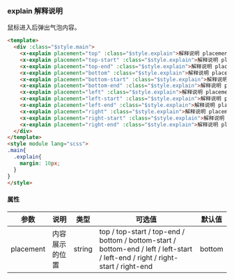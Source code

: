 ### explain 解释说明
鼠标进入后弹出气泡内容。

``` html
<template>
  <div :class="$style.main">
    <x-explain placement="top" :class="$style.explain">解释说明 placement="top"</x-explain>
    <x-explain placement="top-start" :class="$style.explain">解释说明 placement="top-start"</x-explain>
    <x-explain placement="top-end" :class="$style.explain">解释说明 placement="top-end"</x-explain>
    <x-explain placement="bottom" :class="$style.explain">解释说明 placement="bottom"</x-explain>
    <x-explain placement="bottom-start" :class="$style.explain">解释说明 placement="bottom-start"</x-explain>
    <x-explain placement="bottom-end" :class="$style.explain">解释说明 placement="bottom-end"</x-explain>
    <x-explain placement="left" :class="$style.explain">解释说明 placement="left"</x-explain>
    <x-explain placement="left-start" :class="$style.explain">解释说明 placement="left-start"</x-explain>
    <x-explain placement="left-end" :class="$style.explain">解释说明 placement="left-end"</x-explain>
    <x-explain placement="right" :class="$style.explain">解释说明 placement="right"</x-explain>
    <x-explain placement="right-start" :class="$style.explain">解释说明 placement="right-start"</x-explain>
    <x-explain placement="right-end" :class="$style.explain">解释说明 placement="right-end"</x-explain>
  </div>
</template>
<style module lang="scss">
.main{
  .explain{
    margin: 10px;
  }
}
</style>
```

#### 属性
| 参数      | 说明    | 类型      | 可选值       | 默认值   |
|---------- |-------- |---------- |-------------  |-------- |
| placement  | 内容展示的位置   | string  |   top / top-start / top-end / bottom / bottom-start / bottom-end / left / left-start / left-end / right / right-start / right-end |    bottom     |